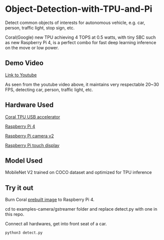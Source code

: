 # Object-Detection-with-TPU-and-Pi
Detect common objects of interests for autonomous vehicle, e.g. car, person, traffic light, stop sign, etc.

Coral(Google) new TPU achieving 4 TOPS at 0.5 watts, with tiny SBC such as new Raspberry Pi 4, is a perfect combo for fast deep learning inference on the move or low power.

## Demo Video
[Link to Youtube](https://www.youtube.com/watch?v=yIPw2N0GQg8)

As seen from the youtube video above, it maintains very respectable 20~30 FPS, detecting car, person, traffic light, etc. 

## Hardware Used
[Coral TPU USB accelerator](https://coral.withgoogle.com/products/accelerator/)

[Raspberry Pi 4](https://www.raspberrypi.org/products/raspberry-pi-4-model-b/)

[Raspberry Pi camera v2](https://www.raspberrypi.org/products/camera-module-v2/)

[Raspberry Pi touch display](https://www.raspberrypi.org/products/raspberry-pi-touch-display/)

## Model Used
MobileNet V2 trained on COCO dataset and optimized for TPU inference

## Try it out

Burn Coral [prebuilt image](https://github.com/google-coral/edgetpu-platforms#prebuilt-images-for-raspberry-pis) to Raspberry Pi 4. 

cd to examples-camera/gstreamer folder and replace detect.py with one in this repo.

Connect all hardwares, get into front seat of a car.

```bash
python3 detect.py
```
